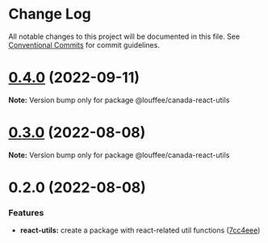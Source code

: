 # Change Log

All notable changes to this project will be documented in this file.
See [Conventional Commits](https://conventionalcommits.org) for commit guidelines.

# [0.4.0](https://github.com/louffee/canada-design-system/compare/v0.3.3...v0.4.0) (2022-09-11)

**Note:** Version bump only for package @louffee/canada-react-utils





# [0.3.0](https://github.com/louffee/canada-design-system/compare/v0.2.0...v0.3.0) (2022-08-08)

**Note:** Version bump only for package @louffee/canada-react-utils





# 0.2.0 (2022-08-08)


### Features

* **react-utils:** create a package with react-related util functions ([7cc4eee](https://github.com/louffee/canada-design-system/commit/7cc4eee4dd9f0b60e57b0c4115c6a5229aa5e0aa))

